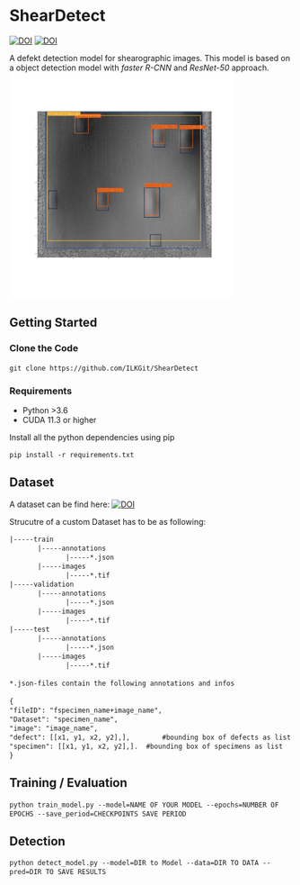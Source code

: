 # ShearDetect
[![DOI](https://zenodo.org/badge/DOI/10.5281/zenodo.6463119.svg)](https://doi.org/10.5281/zenodo.6463119)
[![DOI](https://zenodo.org/badge/DOI/10.5281/zenodo.6482460.svg)](https://doi.org/10.5281/zenodo.6482459)

A defekt detection model for shearographic images. This model is based on a object detection model with *faster R-CNN* and *ResNet-50* approach.
<img src="https://github.com/ILKGit/ShearDetect/blob/main/imgs/model_1x_001.png" data-canonical-src="https://github.com/ILKGit/ShearDetect/blob/main/imgs/model_1x_001.png" width="400" height="400" />


## Getting Started
### Clone the Code
```
git clone https://github.com/ILKGit/ShearDetect
```
### Requirements
* Python >3.6
* CUDA 11.3 or higher

Install all the python dependencies using pip
```
pip install -r requirements.txt
```
## Dataset
A dataset can be find here: [![DOI](https://zenodo.org/badge/DOI/10.5281/zenodo.6463119.svg)](https://doi.org/10.5281/zenodo.6463119)

Strucutre of a custom Dataset has to be as following:
```
|-----train
       |-----annotations
              |-----*.json
       |-----images
              |-----*.tif
|-----validation
       |-----annotations
              |-----*.json
       |-----images
              |-----*.tif
|-----test
       |-----annotations
              |-----*.json
       |-----images
              |-----*.tif

*.json-files contain the following annotations and infos

{
"fileID": "fspecimen_name+image_name",
"Dataset": "specimen_name",
"image": "image_name",
"defect": [[x1, y1, x2, y2],],        #bounding box of defects as list
"specimen": [[x1, y1, x2, y2],].  #bounding box of specimens as list
}
```
## Training / Evaluation
```
python train_model.py --model=NAME OF YOUR MODEL --epochs=NUMBER OF EPOCHS --save_period=CHECKPOINTS SAVE PERIOD
```
## Detection
```
python detect_model.py --model=DIR to Model --data=DIR TO DATA --pred=DIR TO SAVE RESULTS
```
